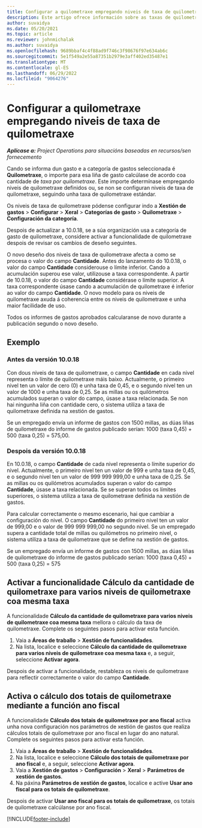 ```yaml
---
title: Configurar a quilometraxe empregando niveis de taxa de quilometraxe
description: Este artigo ofrece información sobre as taxas de quilometraxe e os niveis de taxa de quilometraxe.
author: suvaidya
ms.date: 05/20/2021
ms.topic: article
ms.reviewer: johnmichalak
ms.author: suvaidya
ms.openlocfilehash: 9689bbaf4c4f88ad9f746c3f98676f97e634ab6c
ms.sourcegitcommit: 5e1f549a2e55a87351b2979e3aff402ed35487e1
ms.translationtype: MT
ms.contentlocale: gl-ES
ms.lasthandoff: 06/29/2022
ms.locfileid: "9064276"
---
```

# <a name="set-up-mileage-using-mileage-rate-tiers"></a>Configurar a quilometraxe empregando niveis de taxa de quilometraxe

_**Aplícase a:** Project Operations para situacións baseadas en recursos/sen fornecemento_

Cando se informa dun gasto e a categoría de gastos seleccionada é **Quilometraxe**, o importe para esa liña de gasto calcúlase de acordo coa cantidade de *taxa por quilometraxe*. Este importe determínase empregando niveis de quilometraxe definidos ou, se non se configuran niveis de taxa de quilometraxe, seguindo unha taxa de quilometraxe estándar. 

Os niveis de taxa de quilometraxe pódense configurar indo a **Xestión de gastos** > **Configurar** > **Xeral** > **Categorías de gasto** > **Quilometraxe** > **Configuración da categoría**.

Despois de actualizar a 10.0.18, se a súa organización usa a categoría de gasto de quilometraxe, considere activar a funcionalidade de quilometraxe despois de revisar os cambios de deseño seguintes. 

O novo deseño dos niveis de taxa de quilometraxe afecta a como se procesa o valor do campo **Cantidade**. Antes do lanzamento do 10.0.18, o valor do campo **Cantidade** considerouse o límite inferior. Cando a acumulación superou ese valor, utilizouse a taxa correspondente.  A partir de 10.0.18, o valor do campo **Cantidade** considérase o límite superior. A taxa correspondente úsase cando a acumulación de quilometraxe é inferior ao valor do campo **Cantidade**.  O novo modelo para os niveis de quilometraxe axuda á coherencia entre os niveis de quilometraxe e unha maior facilidade de uso.   

Todos os informes de gastos aprobados calcularanse de novo durante a publicación segundo o novo deseño.

## <a name="example"></a>Exemplo
 
### <a name="before-version-10018"></a>Antes da versión 10.0.18
Con dous niveis de taxa de quilometraxe, o campo **Cantidade** en cada nivel representa o límite de quilometraxe máis baixo. Actualmente, o primeiro nivel ten un valor de cero (0) e unha taxa de 0,45, e o segundo nivel ten un valor de 1000 e unha taxa de 0,25. Se as millas ou os quilómetros acumulados superan o valor do campo, úsase a taxa relacionada. Se non hai ningunha liña con cantidade cero, o sistema utiliza a taxa de quilometraxe definida na xestión de gastos. 
 
Se un empregado envía un informe de gastos con 1500 millas, as dúas liñas de quilometraxe do informe de gastos publicado serían: 1000 (taxa 0,45) + 500 (taxa 0,25) = 575,00.

### <a name="after-version-10018"></a>Despois da versión 10.0.18
En 10.0.18, o campo **Cantidade** de cada nivel representa o límite superior do nivel. Actualmente, o primeiro nivel ten un valor de 999 e unha taxa de 0,45, e o segundo nivel ten un valor de 999 999 999,00 e unha taxa de 0,25. Se as millas ou os quilómetros acumulados superan o valor do campo **Cantidade**, úsase a taxa relacionada. Se se superan todos os límites superiores, o sistema utiliza a taxa de quilometraxe definida na xestión de gastos. 
 
Para calcular correctamente o mesmo escenario, hai que cambiar a configuración do nivel. O campo **Cantidade** do primeiro nivel ten un valor de 999,00 e o valor de 999 999 999,00 no segundo nivel. Se un empregado supera a cantidade total de millas ou quilómetros no primeiro nivel, o sistema utiliza a taxa de quilometraxe que se define na xestión de gastos. 
  
Se un empregado envía un informe de gastos con 1500 millas, as dúas liñas de quilometraxe do informe de gastos publicado serían: 1000 (taxa 0,45) + 500 (taxa 0,25) = 575

## <a name="enable-the-mileage-amount-calculation-for-multiple-mileage-tiers-with-same-rate-feature"></a>Activar a funcionalidade Cálculo da cantidade de quilometraxe para varios niveis de quilometraxe coa mesma taxa

A funcionalidade **Cálculo da cantidade de quilometraxe para varios niveis de quilometraxe coa mesma taxa** mellora o cálculo da taxa de quilometraxe. Complete os seguintes pasos para activar esta función.

1. Vaia a **Áreas de traballo** > **Xestión de funcionalidades**. 
2. Na lista, localice e seleccione **Cálculo da cantidade de quilometraxe para varios niveis de quilometraxe coa mesma taxa** e, a seguir, seleccione **Activar agora**.

Despois de activar a funcionalidade, restableza os niveis de quilometraxe para reflectir correctamente o valor do campo **Cantidade**. 

## <a name="enable-the-mileage-totals-calculation-by-fiscal-year-feature"></a>Activa o cálculo dos totais de quilometraxe mediante a función ano fiscal

A funcionalidade **Cálculo dos totais de quilometraxe por ano fiscal** activa unha nova configuración nos parámetros de xestión de gastos que realiza cálculos totais de quilometraxe por ano fiscal en lugar do ano natural. Complete os seguintes pasos para activar esta función.

1. Vaia a **Áreas de traballo** > **Xestión de funcionalidades**.
1. Na lista, localice e seleccione **Cálculo dos totais de quilometraxe por ano fiscal** e, a seguir, seleccione **Activar agora**.
1. Vaia a **Xestión de gastos** > **Configuración** > **Xeral** > **Parámetros de xestión de gastos**.
1. Na páxina **Parámetros de xestión de gastos**, localice e active **Usar ano fiscal para os totais de quilometraxe**.

Despois de activar **Usar ano fiscal para os totais de quilometraxe**, os totais de quilometraxe calcúlanse por ano fiscal.

[!INCLUDE[footer-include](../includes/footer-banner.md)]
